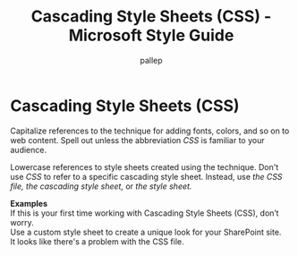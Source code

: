 ﻿---
title: Cascading Style Sheets (CSS) - Microsoft Style Guide
author: pallep
ms.author: pallep
ms.date: 1/19/2018
ms.topic: article
ms.prod: non-product-specific
---

# Cascading Style Sheets (CSS)

Capitalize references to the technique for adding fonts, colors, and so on to web content. Spell out unless the abbreviation *CSS* is familiar to your audience.

Lowercase references to style sheets created using the technique. Don't use *CSS* to refer to a specific cascading style sheet. Instead, use *the CSS file, the cascading style sheet,* or *the style sheet.*

**Examples**  
If this is your first time working with Cascading Style Sheets (CSS), don’t worry.  
Use a custom style sheet to create a unique look for your SharePoint site.   
It looks like there's a problem with the CSS file.
